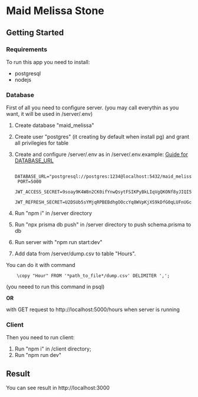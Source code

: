 # Maid Melissa Stone

## Getting Started

### Requirements

To run this app you need to install:

- postgresql
- nodejs

### Database

First of all you need to configure server. (you may call everythin as you want, it will be used in /server/.env)

1. Create database "maid_melissa"
2. Create user "postgres" (it creating by default when install pg) and grant all privilegies for table
3. Create and configure /server/.env as in /server/.env.example:
[Guide for DATABASE_URL](https://www.prisma.io/docs/concepts/database-connectors/postgresql#base-url-and-path)

        DATABASE_URL="postgresql://postgres:1234@localhost:5432/maid_melissa"
        PORT=5000
        JWT_ACCESS_SECRET=9soay9K4W8n2CK0ifYnwQsytFSIKPyBkLIqVgQKONf8yJIQI5Xi1mNEFDjcKD1eP
        JWT_REFRESH_SECRET=U2DSUb5sYMjqRPBEBdhgOOccYq8WVpKjXS9kDfG0qLUFnUGcNAY05DfuCBrPRntU

4. Run "npm i" in /server directory
5. Run "npx prisma db push" in /server directory to push schema.prisma to db
6. Run server with "npm run start:dev"
7. Add data from /server/dump.csv to table "Hours".

You can do it with command 

        \copy "Hour" FROM '*path_to_file*/dump.csv' DELIMITER ',';

(you neeed to run this command in psql) 

**OR**

with GET request to http://localhost:5000/hours when server is running

### Client

Then you need to run client:

1. Run "npm i" in /client directory;
2. Run "npm run dev"

## Result

You can see result in http://localhost:3000
